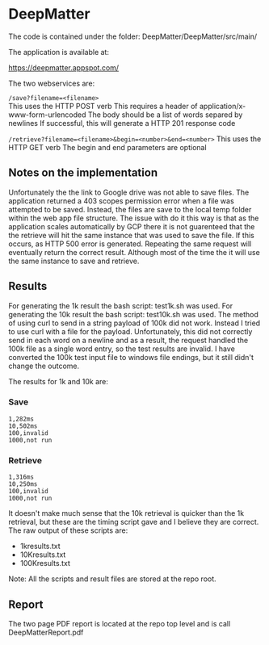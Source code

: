 # DeepMatter

The code is contained under the folder: DeepMatter/DeepMatter/src/main/

The application is available at:

https://deepmatter.appspot.com/

The two webservices are:

`/save?filename=<filename>`  
This uses the HTTP POST verb
This requires a header of application/x-www-form-urlencoded
The body should be a list of words separed by newlines
If successful, this will generate a HTTP 201 response code

`/retrieve?filename=<filename>&begin=<number>&end=<number>`
This uses the HTTP GET verb
The begin and end parameters are optional
  
## Notes on the implementation

Unfortunately the the link to Google drive was not able to save files.
The application returned a 403 scopes permission error when a file was attempted to be saved.
Instead, the files are save to the local temp folder within the web app file structure.
The issue with do it this way is that as the application scales automatically by GCP there it is not guarenteed that the the retrieve will hit the same instance that was used to save the file.  If this occurs, as HTTP 500 error is generated. Repeating the same request will eventually return the correct result.  Although most of the time the it will use the same instance to save and retrieve.

## Results

For generating the 1k result the bash script: test1k.sh was used.
For generating the 10k result the bash script: test10k.sh was used.
The method of using curl to send in a string payload of 100k did not work.
Instead I tried to use curl with a file for the payload.  Unfortunately, this did not correctly send in each word on a newline and as a result, the request handled the 100k file as a single word entry, so the test results are invalid.  I have converted the 100k test input file to windows file endings, but it still didn't change the outcome.

The results for 1k and 10k are:

### Save
```
1,282ms
10,502ms
100,invalid
1000,not run
```

### Retrieve
```
1,316ms
10,250ms
100,invalid
1000,not run
```

It doesn't make much sense that the 10k retrieval is quicker than the 1k retrieval, but these are the timing script gave and I believe they are correct.
The raw output of these scripts are:
  * 1kresults.txt
  * 10Kresults.txt
  * 100Kresults.txt

Note: All the scripts and result files are stored at the repo root.

## Report

The two page PDF report is located at the repo top level and is call DeepMatterReport.pdf
